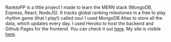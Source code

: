 RanktoPP is a little project I made to learn the MERN stack (MongoDB, Express, React, NodeJS). It tracks global ranking milestones in a free to play rhythm game (that I play!) called osu! I used MongoDB Atlas to store all the data, which updates every day. I used Heroku to host the backend and Github Pages for the frontend. You can check it out [here](https://osu.ppy.sh/home). My site is visible [here](https://reigenatk.github.io/ranktoppv1/).
